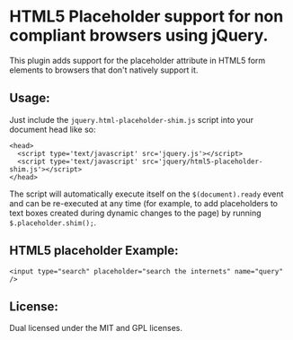 # HTML5 Placeholder support for non compliant browsers using jQuery.

This plugin adds support for the placeholder attribute in HTML5 form elements to browsers that don't natively support it.

## Usage:

Just include the ``jquery.html-placeholder-shim.js`` script into your document head like so:

    <head>
      <script type='text/javascript' src='jquery.js'></script>
      <script type='text/javascript' src='jquery/html5-placeholder-shim.js'></script>
    </head>

The script will automatically execute itself on the ``$(document).ready`` event and can be re-executed at any time (for example, to add placeholders to text boxes created during dynamic changes to the page) by running ``$.placeholder.shim();``.

## HTML5 placeholder Example:

    <input type="search" placeholder="search the internets" name="query" />

## License:

Dual licensed under the MIT and GPL licenses.
